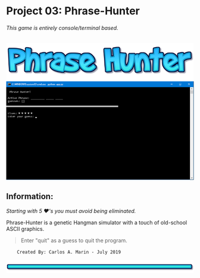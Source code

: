 # Project 03: Phrase-Hunter
###### *This game is entirely console/terminal based.*
![Phrase Hunter](Art/logo.png)
![Preview](Art/SS.png)


## Information:
*Starting with 5 ♥'s you must avoid being eliminated.*

Phrase-Hunter is a genetic Hangman simulator with a touch of old-school ASCII graphics.


>Enter "quit" as a guess to quit the program.

        Created By: Carlos A. Marin - July 2019
![Preview](Art/bottom.png)
